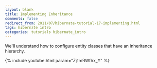 ```yaml
---           
layout: blank
title: Implementing Inheritance
comments: false
redirect_from: 2011/07/hibernate-tutorial-17-implementing.html
tags: hibernate intro
categories: tutorials hibernate_intro
---
```


We'll understand how to configure entity classes that have an inheritance hierarchy.

{% include youtube.html param="Zj1mRWfhx_Y" %}
